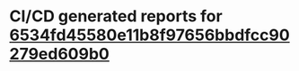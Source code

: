 # CI/CD generated reports for [6534fd45580e11b8f97656bbdfcc90279ed609b0](https://github.com/hydephp/develop/commit/6534fd45580e11b8f97656bbdfcc90279ed609b0)
